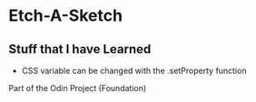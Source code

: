 # Etch-A-Sketch

## Stuff that I have Learned
- CSS variable can be changed with the .setProperty function


Part of the Odin Project (Foundation)
